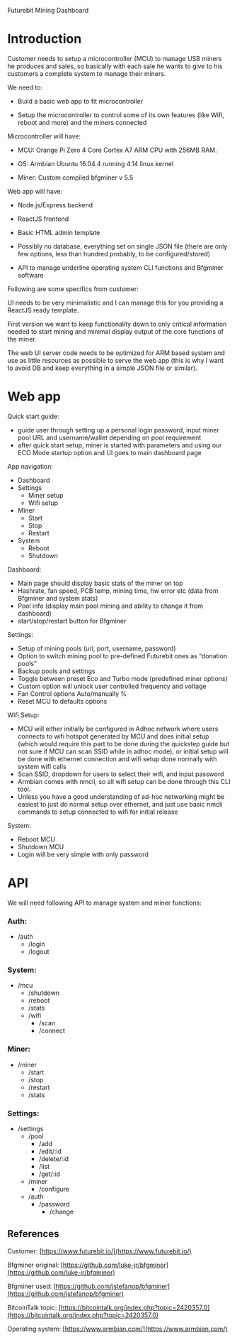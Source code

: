 
Futurebit Mining Dashboard

# Introduction

Customer needs to setup a microcontroller (MCU) to manage USB miners he produces and sales, so basically with each sale he wants to give to his customers a complete system to manage their miners.

We need to:  

-   Build a basic web app to fit microcontroller
    
-   Setup the microcontroller to control some of its own features (like Wifi, reboot and more) and the miners connected  

Microcontroller will have:  

-   MCU: Orange Pi Zero 4 Core Cortex A7 ARM CPU with 256MB RAM.
    
-   OS: Armbian Ubuntu 16.04.4 running 4.14 linux kernel
    
-   Miner: Custom compiled bfgminer v 5.5

Web app will have:

-   Node.js/Express backend
    
-   ReactJS frontend
    
-   Basic HTML admin template
    
-   Possibly no database, everything set on single JSON file (there are only few options, less than hundred probably, to be configured/stored)
    
-   API to manage underline operating system CLI functions and Bfgminer software

Following are some specifics from customer: 

UI needs to be very minimalistic and I can manage this for you providing a ReactJS ready template.

First version we want to keep functionality down to only critical information needed to start mining and minimal display output of the core functions of the miner.

The web UI server code needs to be optimized for ARM based system and use as little resources as possible to serve the web app (this is why I want to avoid DB and keep everything in a simple JSON file or similar).

# Web app

Quick start guide:

* guide user through setting up a personal login password, input miner pool URL and username/wallet depending on pool requirement
* after quick start setup, miner is started with parameters and using our ECO Mode startup option and UI goes to main dashboard page

App navigation:

* Dashboard 
* Settings
  * Miner setup
  * Wifi setup
* Miner
  * Start
  * Stop
  * Restart
* System
  * Reboot
  * Shutdown

Dashboard:

* Main page should display basic stats of the miner on top
* Hashrate, fan speed, PCB temp, mining time, hw error etc (data from Bfgminer and system stats)
* Pool info (display main pool mining and ability to change it from dashboard)
* start/stop/restart button for Bfgminer

Settings:

* Setup of mining pools (url, port, username, password)
* Option to switch mining pool to pre-defined Futurebit ones as “donation pools”
* Backup pools and settings
* Toggle between preset Eco and Turbo mode (predefined miner options)
* Custom option will unlock user controlled frequency and voltage
* Fan Control options Auto/manually %
* Reset MCU to defaults options

Wifi Setup:

* MCU will either initially be configured in Adhoc network where users connects to wifi hotspot generated by MCU and does initial setup (which would require this part to be done during the quickstep guide but not sure if MCU can scan SSID while in adhoc mode), or initial setup will be done with ethernet connection and wifi setup done normally with system wifi calls
* Scan SSID, dropdown for users to select their wifi, and input password
* Armbian comes with nmcli, so all wifi setup can be done through this CLI tool.
* Unless you have a good understanding of ad-hoc networking might be easiest to just do normal setup over ethernet, and just use basic nmcli commands to setup connected to wifi for initial release

System:

* Reboot MCU
* Shutdown MCU
* Login will be very simple with only password

# API

We will need following API to manage system and miner functions:

### Auth:

* /auth
  * /login
  * /logout
    

### System:

* /mcu
  * /shutdown
  * /reboot
  * /stats 
  * /wifi
    * /scan
    * /connect

### Miner:

* /miner
  * /start
  * /stop
  * /restart
  * /stats

### Settings:

* /settings
  * /pool
    * /add
    * /edit/:id
    * /delete/:id
    * /list
    * /get/:id
  * /miner
    * /configure
  * /auth
    * /password
      * /change

## References

Customer: [https://www.futurebit.io/](https://www.futurebit.io/)

Bfgminer original: [https://github.com/luke-jr/bfgminer](https://github.com/luke-jr/bfgminer)

Bfgminer used: [https://github.com/jstefanop/bfgminer](https://github.com/jstefanop/bfgminer)

BitcoinTalk topic: [https://bitcointalk.org/index.php?topic=2420357.0](https://bitcointalk.org/index.php?topic=2420357.0)

Operating system: [https://www.armbian.com/](https://www.armbian.com/)
